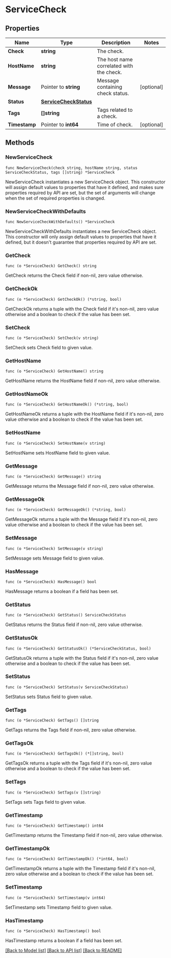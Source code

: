 # ServiceCheck

## Properties

Name | Type | Description | Notes
---- | ---- | ----------- | ------
**Check** | **string** | The check. | 
**HostName** | **string** | The host name correlated with the check. | 
**Message** | Pointer to **string** | Message containing check status. | [optional] 
**Status** | [**ServiceCheckStatus**](ServiceCheckStatus.md) |  | 
**Tags** | **[]string** | Tags related to a check. | 
**Timestamp** | Pointer to **int64** | Time of check. | [optional] 

## Methods

### NewServiceCheck

`func NewServiceCheck(check string, hostName string, status ServiceCheckStatus, tags []string) *ServiceCheck`

NewServiceCheck instantiates a new ServiceCheck object.
This constructor will assign default values to properties that have it defined,
and makes sure properties required by API are set, but the set of arguments
will change when the set of required properties is changed.

### NewServiceCheckWithDefaults

`func NewServiceCheckWithDefaults() *ServiceCheck`

NewServiceCheckWithDefaults instantiates a new ServiceCheck object.
This constructor will only assign default values to properties that have it defined,
but it doesn't guarantee that properties required by API are set.

### GetCheck

`func (o *ServiceCheck) GetCheck() string`

GetCheck returns the Check field if non-nil, zero value otherwise.

### GetCheckOk

`func (o *ServiceCheck) GetCheckOk() (*string, bool)`

GetCheckOk returns a tuple with the Check field if it's non-nil, zero value otherwise
and a boolean to check if the value has been set.

### SetCheck

`func (o *ServiceCheck) SetCheck(v string)`

SetCheck sets Check field to given value.


### GetHostName

`func (o *ServiceCheck) GetHostName() string`

GetHostName returns the HostName field if non-nil, zero value otherwise.

### GetHostNameOk

`func (o *ServiceCheck) GetHostNameOk() (*string, bool)`

GetHostNameOk returns a tuple with the HostName field if it's non-nil, zero value otherwise
and a boolean to check if the value has been set.

### SetHostName

`func (o *ServiceCheck) SetHostName(v string)`

SetHostName sets HostName field to given value.


### GetMessage

`func (o *ServiceCheck) GetMessage() string`

GetMessage returns the Message field if non-nil, zero value otherwise.

### GetMessageOk

`func (o *ServiceCheck) GetMessageOk() (*string, bool)`

GetMessageOk returns a tuple with the Message field if it's non-nil, zero value otherwise
and a boolean to check if the value has been set.

### SetMessage

`func (o *ServiceCheck) SetMessage(v string)`

SetMessage sets Message field to given value.

### HasMessage

`func (o *ServiceCheck) HasMessage() bool`

HasMessage returns a boolean if a field has been set.

### GetStatus

`func (o *ServiceCheck) GetStatus() ServiceCheckStatus`

GetStatus returns the Status field if non-nil, zero value otherwise.

### GetStatusOk

`func (o *ServiceCheck) GetStatusOk() (*ServiceCheckStatus, bool)`

GetStatusOk returns a tuple with the Status field if it's non-nil, zero value otherwise
and a boolean to check if the value has been set.

### SetStatus

`func (o *ServiceCheck) SetStatus(v ServiceCheckStatus)`

SetStatus sets Status field to given value.


### GetTags

`func (o *ServiceCheck) GetTags() []string`

GetTags returns the Tags field if non-nil, zero value otherwise.

### GetTagsOk

`func (o *ServiceCheck) GetTagsOk() (*[]string, bool)`

GetTagsOk returns a tuple with the Tags field if it's non-nil, zero value otherwise
and a boolean to check if the value has been set.

### SetTags

`func (o *ServiceCheck) SetTags(v []string)`

SetTags sets Tags field to given value.


### GetTimestamp

`func (o *ServiceCheck) GetTimestamp() int64`

GetTimestamp returns the Timestamp field if non-nil, zero value otherwise.

### GetTimestampOk

`func (o *ServiceCheck) GetTimestampOk() (*int64, bool)`

GetTimestampOk returns a tuple with the Timestamp field if it's non-nil, zero value otherwise
and a boolean to check if the value has been set.

### SetTimestamp

`func (o *ServiceCheck) SetTimestamp(v int64)`

SetTimestamp sets Timestamp field to given value.

### HasTimestamp

`func (o *ServiceCheck) HasTimestamp() bool`

HasTimestamp returns a boolean if a field has been set.


[[Back to Model list]](../README.md#documentation-for-models) [[Back to API list]](../README.md#documentation-for-api-endpoints) [[Back to README]](../README.md)



